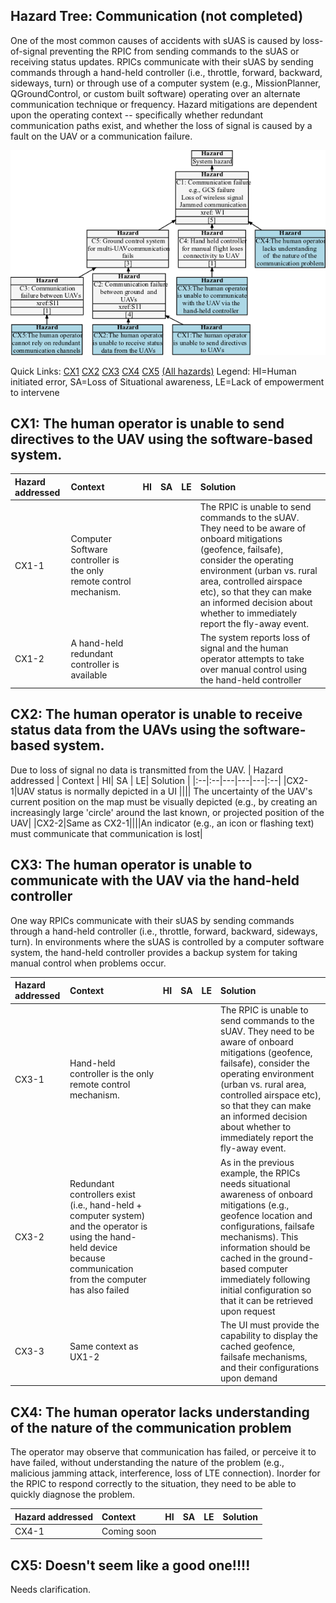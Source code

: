 ## Hazard Tree: Communication (not completed)

One of the most common causes of accidents with sUAS is caused by loss-of-signal preventing the RPIC from sending commands to the sUAS or receiving status updates. RPICs communicate with their sUAS by sending commands through a hand-held controller (i.e., throttle, forward, backward, sideways, turn) or through use of a computer system (e.g., MissionPlanner, QGroundControl, or custom built software) operating over an alternate communication technique or frequency.  Hazard mitigations are dependent upon the operating context -- specifically whether redundant communication paths exist, and whether the loss of signal is caused by a fault on the UAV or a communication failure. 

[![](figures/communication.png)](#)

Quick Links: [CX1](#CX1) [CX2](#CX2) [CX3](#CX3) [CX4](#CX4) [CX5](#CX5) [(All hazards)](../README.md)
Legend: HI=Human initiated error, SA=Loss of Situational awareness, LE=Lack of empowerment to intervene


## <a name="CX1">CX1: The human operator is unable to send directives to the UAV using the software-based system.</a>

| Hazard addressed | Context | HI| SA | LE| Solution |
|:--|:--|---|---|---|:--|
|CX1-1|Computer Software controller is the only remote control mechanism.||||The RPIC is unable to send commands to the sUAV. They need to be aware of onboard mitigations (geofence, failsafe), consider the operating environment (urban vs. rural area, controlled airspace etc), so that they can make an informed decision about whether to immediately report the fly-away event. 
|CX1-2|A hand-held redundant controller is available ||||The system reports loss of signal and the human operator attempts to take over manual control using the hand-held controller|


## <a name="CX2">CX2: The human operator is unable to receive status data from the UAVs using the software-based system.</a>

Due to loss of signal no data is transmitted from the UAV.
| Hazard addressed | Context | HI| SA | LE| Solution |
|:--|:--|---|---|---|:--|
|CX2-1|UAV status is normally depicted in a UI |||| The uncertainty of the UAV's current position on the map must be visually depicted (e.g., by creating an increasingly large 'circle' around the last known, or projected position of the UAV|
|CX2-2|Same as CX2-1||||An indicator (e.g., an icon or flashing text) must communicate that communication is lost|

## <a name="CX3">CX3: The human operator is unable to communicate with the UAV via the hand-held controller</a>

One way RPICs communicate with their sUAS by sending commands through a hand-held controller (i.e., throttle, forward, backward, sideways, turn). In environments where the sUAS is controlled by a computer software system, the hand-held controller provides a backup system for taking manual control when problems occur.

| Hazard addressed | Context | HI| SA | LE| Solution |
|:--|:--|---|---|---|:--|
|CX3-1|Hand-held controller is the only remote control mechanism.||||The RPIC is unable to send commands to the sUAV. They need to be aware of onboard mitigations (geofence, failsafe), consider the operating environment (urban vs. rural area, controlled airspace etc), so that they can make an informed decision about whether to immediately report the fly-away event. 
|CX3-2|Redundant controllers exist (i.e., hand-held + computer system) and the operator is using the hand-held device because communication from the computer has also failed |||| As in the previous example, the RPICs needs situational awareness of onboard mitigations (e.g., geofence location and configurations, failsafe mechanisms). This information should be cached in the ground-based computer immediately following initial configuration so that it can be retrieved upon request|
|CX3-3|Same context as UX1-2||||The UI must provide the capability to display the cached geofence, failsafe mechanisms, and their configurations upon demand|

## <a name="CX4">CX4: The human operator lacks understanding of the nature of the communication problem</a>

The operator may observe that communication has failed, or perceive it to have failed, without understanding the nature of the problem (e.g., malicious jamming attack, interference, loss of LTE connection). Inorder for the RPIC to respond correctly to the situation, they need to be able to quickly diagnose the problem.

| Hazard addressed | Context | HI| SA | LE| Solution |
|:--|:--|---|---|---|:--|
|CX4-1|Coming soon|||||

## <a name="CX5">CX5: Doesn't seem like a good one!!!!</a>

Needs clarification.

